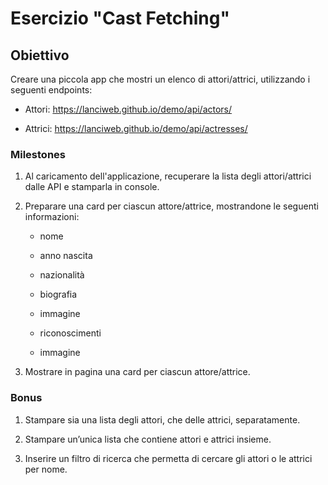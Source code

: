 # Esercizio "Cast Fetching"



## Obiettivo

Creare una piccola app che mostri un elenco di attori/attrici, utilizzando i seguenti endpoints:

- Attori:  https://lanciweb.github.io/demo/api/actors/

- Attrici: https://lanciweb.github.io/demo/api/actresses/



### Milestones

1. Al caricamento dell'applicazione, recuperare la lista degli attori/attrici dalle API e stamparla in console.

2. Preparare una card per ciascun attore/attrice, mostrandone le seguenti informazioni:

    - nome

    - anno nascita

    - nazionalità

    - biografia

    - immagine

    - riconoscimenti

    - immagine

3. Mostrare in pagina una card per ciascun attore/attrice.



### Bonus

1. Stampare sia una lista degli attori, che delle attrici, separatamente.

2. Stampare un’unica lista che contiene attori e attrici insieme.

3. Inserire un filtro di ricerca che permetta di cercare gli attori o le attrici per nome.